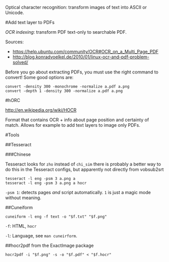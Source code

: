 Optical character recognition: transform images of text into ASCII or Unicode.

#Add text layer to PDFs

*OCR indexing*: transform PDF text-only to searchable PDF.

Sources:

- <https://help.ubuntu.com/community/OCR#OCR_on_a_Multi_Page_PDF>
- <http://blog.konradvoelkel.de/2010/01/linux-ocr-and-pdf-problem-solved/>

Before you go about extracting PDFs, you must use the right command to convert! Some good options are:

    convert -density 300 -monochrome -normalize a.pdf a.png
    convert -depth 1 -density 300 -normalize a.pdf a.png

#hORC

<http://en.wikipedia.org/wiki/HOCR>

Format that contains OCR + info about page position and certainty of match. Allows for example to add text layers to image only PDFs.

#Tools

##Tesseract

###Chinese

Tesseract looks for `zho` instead of `chi_sim` there is probably a better way to do this in the Tesseract configs, but apparently not directly from vobsub2srt

    tesseract -l eng -psm 3 a.png a
    tesseract -l eng -psm 3 a.png a hocr

`-psm 1`: detects pages *and* script automatically. `1` is just a magic mode without meaning.

##Cuneiform

    cuneiform -l eng -f text -o "$f.txt" "$f.png"

`-f`: HTML, `hocr`

`-l`: Language, see `man cuneirform`.

##hocr2pdf from the ExactImage package

    hocr2pdf -i "$f.png" -s -o "$f.pdf" < "$f.hocr"
